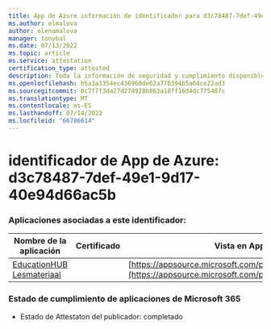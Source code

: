 ```yaml
---
title: App de Azure información de identificador para d3c78487-7def-49e1-9d17-40e94d66ac5b
ms.author: elmalova
author: elenamalova
manager: tonybal
ms.date: 07/13/2022
ms.topic: article
ms.service: attestation
certification_type: attested
description: Toda la información de seguridad y cumplimiento disponible para d3c78487-7def-49e1-9d17-40e94d66ac5b.
ms.openlocfilehash: b5a3a1354ec436960de62a770394b5a64ce22ad3
ms.sourcegitcommit: 0c7f7f3da27d274928b863a18ff16d4dc775487c
ms.translationtype: MT
ms.contentlocale: es-ES
ms.lasthandoff: 07/14/2022
ms.locfileid: "66786614"
---
```

# <a name="azure-app-id-d3c78487-7def-49e1-9d17-40e94d66ac5b"></a>identificador de App de Azure: d3c78487-7def-49e1-9d17-40e94d66ac5b


### <a name="apps-associated-with-this-id"></a>Aplicaciones asociadas a este identificador:
| **Nombre de la aplicación** | **Certificado** | **Vista en AppSource** |
|--------------|---------------|-----------------------|
| [EducationHUB Lesmateriaal](../forward/WA200004326.md) |  | [https://appsource.microsoft.com/product/office/WA200004326](https://appsource.microsoft.com/product/office/WA200004326) |

### <a name="microsoft-365-app-compliance-status"></a>Estado de cumplimiento de aplicaciones de Microsoft 365
- Estado de Attestaton del publicador: completado
